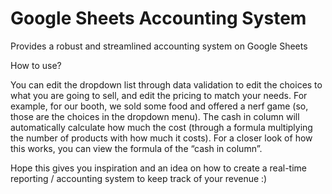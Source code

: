 # Google Sheets Accounting System

Provides a robust and streamlined accounting system on Google Sheets

How to use? 

You can edit the dropdown list through data validation to edit the choices to what you are going to sell, and edit the pricing to match your needs. For example, for our booth, we sold some food and offered a nerf game (so, those are the choices in the dropdown menu). The cash in column will automatically calculate how much the cost (through  a formula multiplying the number of products with how much it costs). For a closer look of how this works, you can view the formula of the “cash in column”.


Hope this gives you inspiration and an idea on how to create a real-time reporting / accounting system to keep track of your revenue :)
